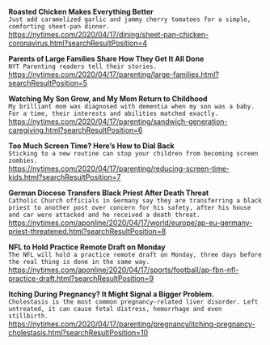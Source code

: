 **Roasted Chicken Makes Everything Better**\
`Just add caramelized garlic and jammy cherry tomatoes for a simple, comforting sheet-pan dinner.`\
https://nytimes.com/2020/04/17/dining/sheet-pan-chicken-coronavirus.html?searchResultPosition=4

**Parents of Large Families Share How They Get It All Done**\
`NYT Parenting readers tell their stories.`\
https://nytimes.com/2020/04/17/parenting/large-families.html?searchResultPosition=5

**Watching My Son Grow, and My Mom Return to Childhood**\
`My brilliant mom was diagnosed with dementia when my son was a baby. For a time, their interests and abilities matched exactly.`\
https://nytimes.com/2020/04/17/parenting/sandwich-generation-caregiving.html?searchResultPosition=6

**Too Much Screen Time? Here’s How to Dial Back**\
`Sticking to a new routine can stop your children from becoming screen zombies.`\
https://nytimes.com/2020/04/17/parenting/reducing-screen-time-kids.html?searchResultPosition=7

**German Diocese Transfers Black Priest After Death Threat**\
`Catholic Church officials in Germany say they are transferring a black priest to another post over concern for his safety, after his house and car were attacked and he received a death threat.`\
https://nytimes.com/aponline/2020/04/17/world/europe/ap-eu-germany-priest-threatened.html?searchResultPosition=8

**NFL to Hold Practice Remote Draft on Monday**\
`The NFL will hold a practice remote draft on Monday, three days before the real thing is done in the same way.`\
https://nytimes.com/aponline/2020/04/17/sports/football/ap-fbn-nfl-practice-draft.html?searchResultPosition=9

**Itching During Pregnancy? It Might Signal a Bigger Problem.**\
`Cholestasis is the most common pregnancy-related liver disorder. Left untreated, it can cause fetal distress, hemorrhage and even stillbirth.`\
https://nytimes.com/2020/04/17/parenting/pregnancy/itching-pregnancy-cholestasis.html?searchResultPosition=10

